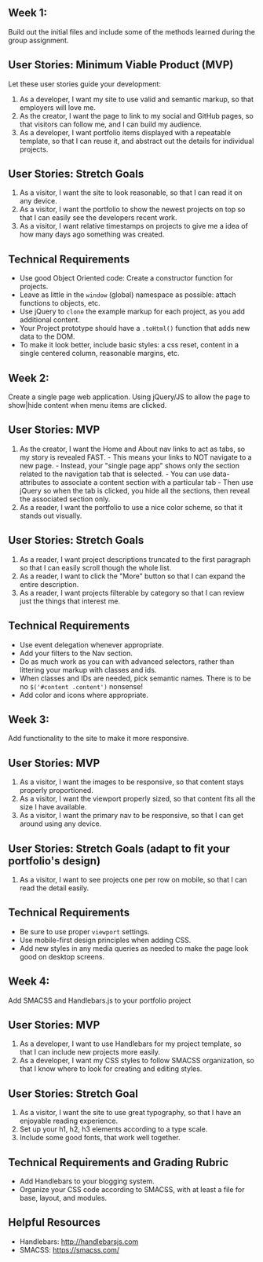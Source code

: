 ## Week 1:
Build out the initial files and include some of the methods learned during the group assignment.

## User Stories: Minimum Viable Product (MVP)
Let these user stories guide your development:
  1. As a developer, I want my site to use valid and semantic markup, so that employers will love me.
  2. As the creator, I want the page to link to my social and GitHub pages, so that visitors can follow me, and I can build my audience.
  3. As a developer, I want portfolio items displayed with a repeatable template, so that I can reuse it, and abstract out the details for individual projects.

## User Stories: Stretch Goals
  1. As a visitor, I want the site to look reasonable, so that I can read it on any device.
  2. As a visitor, I want the portfolio to show the newest projects on top so that I can easily see the developers recent work.
  3. As a visitor, I want relative timestamps on projects to give me a idea of how many days ago something was created.

## Technical Requirements
  - Use good Object Oriented code: Create a constructor function for projects.
  - Leave as little in the `window` (global) namespace as possible: attach functions to objects, etc.
  - Use jQuery to `clone` the example markup for each project, as you add additional content.
  - Your Project prototype should have a `.toHtml()` function that adds new data to the DOM.
  - To make it look better, include basic styles: a css reset, content in a single centered column, reasonable margins, etc.


## Week 2:
Create a single page web application. Using jQuery/JS to allow the page to show|hide content when menu items are clicked.

## User Stories: MVP
  1. As the creator, I want the Home and About nav links to act as tabs, so my story is revealed FAST.
    - This means your links to NOT navigate to a new page.
    - Instead, your "single page app" shows only the section related to the navigation tab that is selected.
    - You can use data- attributes to associate a content section with a particular tab
    - Then use jQuery so when the tab is clicked, you hide all the sections, then reveal the associated section only.
  2. As a reader, I want the portfolio to use a nice color scheme, so that it stands out visually.

## User Stories: Stretch Goals
  1. As a reader, I want project descriptions truncated to the first paragraph so that I can easily scroll though the whole list.
  2. As a reader, I want to click the "More" button so that I can expand the entire description.
  3. As a reader, I want projects filterable by category so that I can review just the things that interest me.

## Technical Requirements
  - Use event delegation whenever appropriate.
  - Add your filters to the Nav section.
  - Do as much work as you can with advanced selectors, rather than littering your markup with classes and ids.
  - When classes and IDs are needed, pick semantic names. There is to be no `$('#content .content')` nonsense!
  - Add color and icons where appropriate.


## Week 3:
Add functionality to the site to make it more responsive.

## User Stories: MVP
  1. As a visitor, I want the images to be responsive, so that content stays properly proportioned.
  2. As a visitor, I want the viewport properly sized, so that content fits all the size I have available.
  3. As a visitor, I want the primary nav to be responsive, so that I can get around using any device.

## User Stories: Stretch Goals (adapt to fit your portfolio's design)
  1. As a visitor, I want to see projects one per row on mobile, so that I can read the detail easily.

## Technical Requirements
  - Be sure to use proper `viewport` settings.
  - Use mobile-first design principles when adding CSS.
  - Add new styles in any media queries as needed to make the page look good on desktop screens.


## Week 4:
Add SMACSS and Handlebars.js to your portfolio project

## User Stories: MVP
  1. As a developer, I want to use Handlebars for my project template, so that I can include new projects more easily.
  2. As a developer, I want my CSS styles to follow SMACSS organization, so that I know where to look for creating and editing styles.

## User Stories: Stretch Goal
  1. As a visitor, I want the site to use great typography, so that I have an enjoyable reading experience.
  2. Set up your h1, h2, h3 elements according to a type scale.
  3. Include some good fonts, that work well together.

## Technical Requirements and Grading Rubric
   - Add Handlebars to your blogging system.
   - Organize your CSS code according to SMACSS, with at least a file for base, layout, and modules.

## Helpful Resources
   - Handlebars: http://handlebarsjs.com
   - SMACSS: https://smacss.com/
